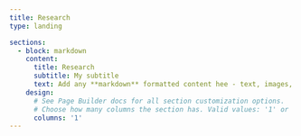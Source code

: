 ```yaml
---
title: Research
type: landing

sections:
  - block: markdown
    content:
      title: Research
      subtitle: My subtitle
      text: Add any **markdown** formatted content hee - text, images, videos, galleries - and even HTML code!
    design:
      # See Page Builder docs for all section customization options.
      # Choose how many columns the section has. Valid values: '1' or '2'.
      columns: '1'
---
```

